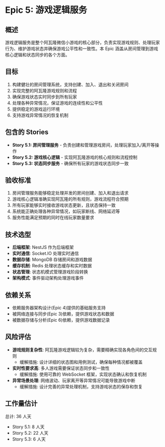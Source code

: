 # Epic 5: 游戏逻辑服务

## 概述

游戏逻辑服务是整个阿瓦隆微信小游戏的核心部分，负责实现游戏规则、处理玩家行为、维护游戏状态并确保游戏公平性和一致性。本 Epic 涵盖从房间管理到游戏核心逻辑和状态同步的各个方面。

## 目标

1. 构建健壮的房间管理系统，支持创建、加入、退出和关闭房间
2. 实现完整的阿瓦隆游戏规则和流程
3. 确保游戏状态实时同步到所有玩家
4. 处理各种异常情况，保证游戏的连续性和公平性
5. 提供稳定的游戏运行环境
6. 支持游戏异常情况的恢复机制

## 包含的 Stories

- **Story 5.1: 房间管理服务** - 负责创建和管理游戏房间，处理玩家加入/离开等操作
- **Story 5.2: 游戏核心逻辑** - 实现阿瓦隆游戏的核心规则和流程控制
- **Story 5.3: 状态同步服务** - 确保所有玩家的游戏状态同步一致

## 验收标准

1. 房间管理服务能够稳定处理并发的房间创建、加入和退出请求
2. 游戏核心逻辑准确实现阿瓦隆的所有规则，游戏流程符合预期
3. 所有玩家能够实时接收游戏状态更新，且状态保持一致
4. 系统能正确处理各种异常情况，如玩家断线、网络延迟等
5. 服务性能满足预期的同时在线玩家数量要求

## 技术选型

- **后端框架**: NestJS 作为后端框架
- **实时通信**: Socket.IO 处理实时通信
- **数据存储**: MongoDB 存储房间和游戏数据
- **缓存机制**: Redis 处理状态缓存和实时数据
- **状态管理**: 状态机模式管理游戏阶段转换
- **架构模式**: 事件驱动架构处理游戏事件

## 依赖关系

- 依赖服务器架构设计(Epic 4)提供的基础服务支持
- 被网络连接与同步(Epic 3)依赖，提供游戏状态和数据
- 被数据存储与分析(Epic 6)依赖，提供游戏数据记录

## 风险评估

- **游戏规则复杂性**: 阿瓦隆游戏逻辑较为复杂，需要精确实现各角色间的交互规则
  - 缓解措施: 设计详细的状态图和用例测试，确保每种情况都被覆盖
- **实时性要求高**: 多人游戏需要保证状态同步和一致性
  - 缓解措施: 使用可靠的 WebSocket 框架，实现状态确认和恢复机制
- **异常场景处理**: 网络波动、玩家离开等异常情况可能导致游戏中断
  - 缓解措施: 设计完善的异常处理机制，支持游戏状态的保存和恢复

## 工作量估计

总计: 36 人天

- Story 5.1: 8 人天
- Story 5.2: 22 人天
- Story 5.3: 6 人天
